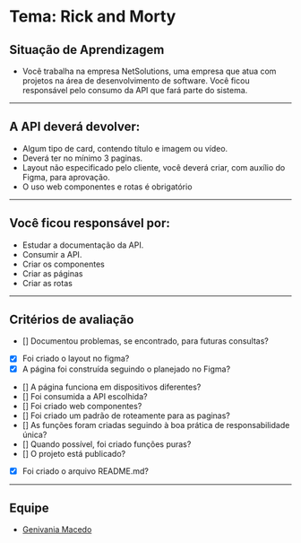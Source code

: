 # Tema: Rick and Morty
## Situação de Aprendizagem
- Você trabalha na empresa NetSolutions, uma empresa que atua com projetos na área de desenvolvimento de software. Você ficou responsável pelo consumo da API que fará parte do sistema.
---

## A API deverá devolver:

- Algum tipo de card, contendo título e imagem ou vídeo.
- Deverá ter no mínimo 3 paginas.
- Layout não especificado pelo cliente, você deverá criar, com auxílio do Figma, para aprovação.
- O uso web componentes e rotas é obrigatório
---
## Você ficou responsável por:
- Estudar a documentação da API.
- Consumir a API.
- Criar os componentes
- Criar as páginas
- Criar as rotas
---
## Critérios de avaliação

 - [] Documentou problemas, se encontrado, para futuras consultas?
 - [x] Foi criado o layout no figma?
 - [x] A página foi construída seguindo o planejado no Figma?
 - [] A página funciona em dispositivos diferentes?
 - [] Foi consumida a API escolhida?
 - [] Foi criado web componentes?
 - [] Foi criado um padrão de roteamente para as paginas?
 - [] As funções foram criadas seguindo à boa prática de responsabilidade única?
 - [] Quando possível, foi criado funções puras?
 - [] O projeto está publicado?
 - [x] Foi criado o arquivo README.md?

---
## Equipe
- [Genivania Macedo ](https://github.com/Genivania)
